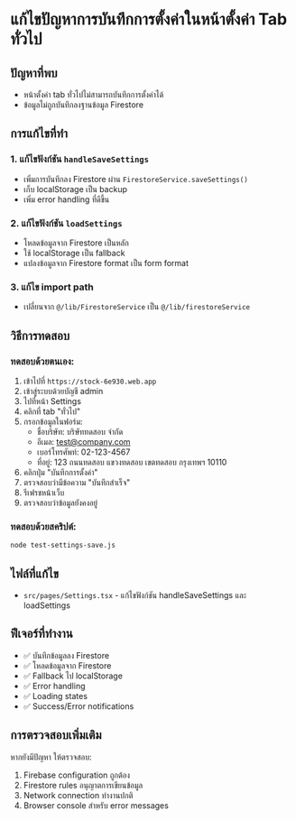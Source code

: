 # แก้ไขปัญหาการบันทึกการตั้งค่าในหน้าตั้งค่า Tab ทั่วไป

## ปัญหาที่พบ
- หน้าตั้งค่า tab ทั่วไปไม่สามารถบันทึกการตั้งค่าได้
- ข้อมูลไม่ถูกบันทึกลงฐานข้อมูล Firestore

## การแก้ไขที่ทำ

### 1. แก้ไขฟังก์ชัน `handleSaveSettings`
- เพิ่มการบันทึกลง Firestore ผ่าน `FirestoreService.saveSettings()`
- เก็บ localStorage เป็น backup
- เพิ่ม error handling ที่ดีขึ้น

### 2. แก้ไขฟังก์ชัน `loadSettings`
- โหลดข้อมูลจาก Firestore เป็นหลัก
- ใช้ localStorage เป็น fallback
- แปลงข้อมูลจาก Firestore format เป็น form format

### 3. แก้ไข import path
- เปลี่ยนจาก `@/lib/FirestoreService` เป็น `@/lib/firestoreService`

## วิธีการทดสอบ

### ทดสอบด้วยตนเอง:
1. เข้าไปที่ `https://stock-6e930.web.app`
2. เข้าสู่ระบบด้วยบัญชี admin
3. ไปที่หน้า Settings
4. คลิกที่ tab "ทั่วไป"
5. กรอกข้อมูลในฟอร์ม:
   - ชื่อบริษัท: บริษัททดสอบ จำกัด
   - อีเมล: test@company.com
   - เบอร์โทรศัพท์: 02-123-4567
   - ที่อยู่: 123 ถนนทดสอบ แขวงทดสอบ เขตทดสอบ กรุงเทพฯ 10110
6. คลิกปุ่ม "บันทึกการตั้งค่า"
7. ตรวจสอบว่ามีข้อความ "บันทึกสำเร็จ"
8. รีเฟรชหน้าเว็บ
9. ตรวจสอบว่าข้อมูลยังคงอยู่

### ทดสอบด้วยสคริปต์:
```bash
node test-settings-save.js
```

## ไฟล์ที่แก้ไข
- `src/pages/Settings.tsx` - แก้ไขฟังก์ชัน handleSaveSettings และ loadSettings

## ฟีเจอร์ที่ทำงาน
- ✅ บันทึกข้อมูลลง Firestore
- ✅ โหลดข้อมูลจาก Firestore
- ✅ Fallback ไป localStorage
- ✅ Error handling
- ✅ Loading states
- ✅ Success/Error notifications

## การตรวจสอบเพิ่มเติม
หากยังมีปัญหา ให้ตรวจสอบ:
1. Firebase configuration ถูกต้อง
2. Firestore rules อนุญาตการเขียนข้อมูล
3. Network connection ทำงานปกติ
4. Browser console สำหรับ error messages
